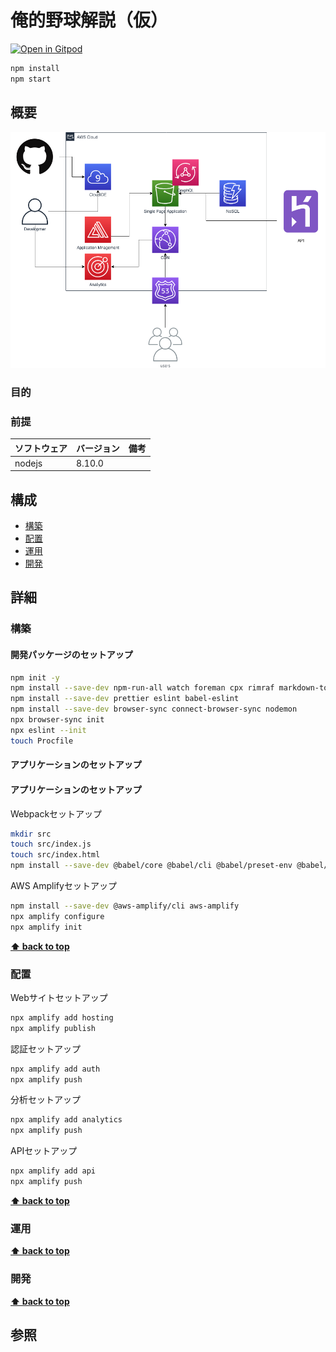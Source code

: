 # 俺的野球解説（仮）
[![Open in Gitpod](https://gitpod.io/button/open-in-gitpod.svg)](https://gitpod.io/#https://github.com/hiroshima-arc/orecomme.git)

```bash
npm install
npm start
```

## 概要

![](docs/%20ArchitectureDiagram.png)

### 目的

### 前提

| ソフトウェア   | バージョン | 備考 |
| :------------- | :--------- | :--- |
| nodejs         | 8.10.0     |      |

## 構成

- [構築](#構築)
- [配置](#配置)
- [運用](#運用)
- [開発](#開発)

## 詳細

### 構築

#### 開発パッケージのセットアップ

```bash
npm init -y
npm install --save-dev npm-run-all watch foreman cpx rimraf markdown-to-html
npm install --save-dev prettier eslint babel-eslint
npm install --save-dev browser-sync connect-browser-sync nodemon
npx browser-sync init
npx eslint --init
touch Procfile
```

#### アプリケーションのセットアップ

#### アプリケーションのセットアップ

Webpackセットアップ
```bash
mkdir src
touch src/index.js
touch src/index.html
npm install --save-dev @babel/core @babel/cli @babel/preset-env @babel/register @babel/polyfill babel-plugin-istanbul cross-env nyc webpack webpack-cli webpack-dev-server babel-loader css-loader html-webpack-plugin mini-css-extract-plugin copy-webpack-plugin clean-webpack-plugin @babel/polyfill
```

AWS Amplifyセットアップ
```bash
npm install --save-dev @aws-amplify/cli aws-amplify
npx amplify configure
npx amplify init
```

**[⬆ back to top](#構成)**

### 配置

Webサイトセットアップ
```bash
npx amplify add hosting
npx amplify publish
```

認証セットアップ
```bash
npx amplify add auth
npx amplify push
```

分析セットアップ
```bash
npx amplify add analytics
npx amplify push
```

APIセットアップ
```bash
npx amplify add api
npx amplify push
```

**[⬆ back to top](#構成)**

### 運用

**[⬆ back to top](#構成)**

### 開発

**[⬆ back to top](#構成)**

## 参照

